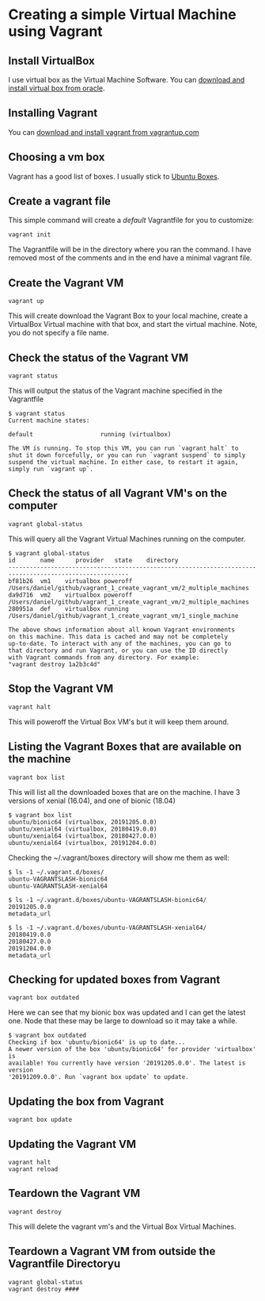 # Creating a simple Virtual Machine using Vagrant

## Install VirtualBox

I use virtual box as the Virtual Machine Software. You can [download and install virtual box from oracle](https://www.virtualbox.org/).


## Installing Vagrant

You can [download and install vagrant from vagrantup.com](https://www.vagrantup.com/downloads.html)

## Choosing a vm box

Vagrant has a good list of boxes. I usually stick to [Ubuntu Boxes](https://app.vagrantup.com/boxes/search?provider=virtualbox&q=Ubuntu&sort=downloads). 

## Create a vagrant file

This simple command will create a *default* Vagrantfile for you to customize:

```
vagrant init
```

The Vagrantfile will be in the directory where you ran the command. I have removed most of the comments and in the end have a minimal vagrant file. 

## Create the Vagrant VM

```
vagrant up
```

This will create download the Vagrant Box to your local machine, create a VirtualBox Virtual machine with that box, and start the virtual machine. Note, you do not specify a file name. 


## Check the status of the Vagrant VM

```
vagrant status
```
This will output the status of the Vagrant machine specified in the Vagrantfile

```
$ vagrant status
Current machine states:

default                   running (virtualbox)

The VM is running. To stop this VM, you can run `vagrant halt` to
shut it down forcefully, or you can run `vagrant suspend` to simply
suspend the virtual machine. In either case, to restart it again,
simply run `vagrant up`.
```

## Check the status of all Vagrant VM's on the computer

```
vagrant global-status
```
This will query all the Vagrant Virtual Machines running on the computer.

```
$ vagrant global-status
id       name      provider   state    directory                                                        
--------------------------------------------------------------------------------------------------------               
bf81b26  vm1    virtualbox poweroff /Users/daniel/github/vagrant_1_create_vagrant_vm/2_multiple_machines
da9d716  vm2    virtualbox poweroff /Users/daniel/github/vagrant_1_create_vagrant_vm/2_multiple_machines 
280951a  def    virtualbox running  /Users/daniel/github/vagrant_1_create_vagrant_vm/1_single_machine      
 
The above shows information about all known Vagrant environments
on this machine. This data is cached and may not be completely
up-to-date. To interact with any of the machines, you can go to
that directory and run Vagrant, or you can use the ID directly
with Vagrant commands from any directory. For example:
"vagrant destroy 1a2b3c4d"
```

## Stop the Vagrant VM

```
vagrant halt
```

This will poweroff the Virtual Box VM's but it will keep them around. 


## Listing the Vagrant Boxes that are available on the machine

```
vagrant box list
```

This will list all the downloaded boxes that are on the machine. I have 3 versions of xenial (16.04), and one of bionic (18.04)

```
$ vagrant box list
ubuntu/bionic64 (virtualbox, 20191205.0.0)
ubuntu/xenial64 (virtualbox, 20180419.0.0)
ubuntu/xenial64 (virtualbox, 20180427.0.0)
ubuntu/xenial64 (virtualbox, 20191204.0.0)
```

Checking the ~/.vagrant/boxes directory will show me them as well: 

```
$ ls -1 ~/.vagrant.d/boxes/
ubuntu-VAGRANTSLASH-bionic64
ubuntu-VAGRANTSLASH-xenial64

$ ls -1 ~/.vagrant.d/boxes/ubuntu-VAGRANTSLASH-bionic64/
20191205.0.0
metadata_url

$ ls -1 ~/.vagrant.d/boxes/ubuntu-VAGRANTSLASH-xenial64/
20180419.0.0
20180427.0.0
20191204.0.0
metadata_url
```

## Checking for updated boxes from Vagrant

```
vagrant box outdated
```
Here we can see that my bionic box was updated and I can get the latest one. Node that these may be large to download so it may take a while. 

```
$ vagrant box outdated
Checking if box 'ubuntu/bionic64' is up to date...
A newer version of the box 'ubuntu/bionic64' for provider 'virtualbox' is
available! You currently have version '20191205.0.0'. The latest is version
'20191209.0.0'. Run `vagrant box update` to update.
```

## Updating the box from Vagrant

``` 
vagrant box update
```
## Updating the Vagrant VM

```
vagrant halt
vagrant reload
```



## Teardown the Vagrant VM

```
vagrant destroy
```

This will delete the vagrant vm's and the Virtual Box Virtual Machines. 


## Teardown a Vagrant VM from outside the Vagrantfile Directoryu

```
vagrant global-status
vagrant destroy ####
```




